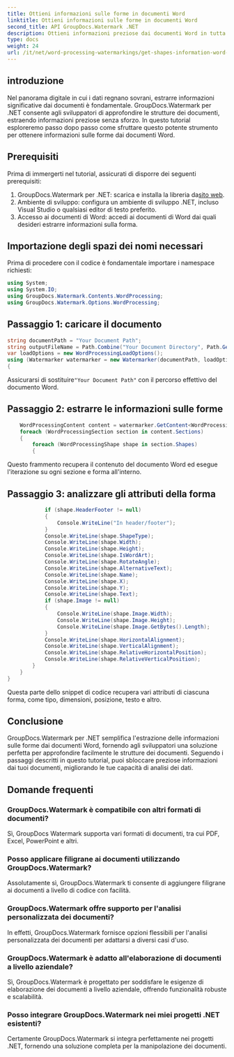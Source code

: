 ```yaml
---
title: Ottieni informazioni sulle forme in documenti Word
linktitle: Ottieni informazioni sulle forme in documenti Word
second_title: API GroupDocs.Watermark .NET
description: Ottieni informazioni preziose dai documenti Word in tutta semplicità con GroupDocs per .NET. Estrai facilmente le informazioni sulla forma per una migliore analisi dei dati.
type: docs
weight: 24
url: /it/net/word-processing-watermarkings/get-shapes-information-word-docs/
---
```

## introduzione
Nel panorama digitale in cui i dati regnano sovrani, estrarre informazioni significative dai documenti è fondamentale. GroupDocs.Watermark per .NET consente agli sviluppatori di approfondire le strutture dei documenti, estraendo informazioni preziose senza sforzo. In questo tutorial esploreremo passo dopo passo come sfruttare questo potente strumento per ottenere informazioni sulle forme dai documenti Word.
## Prerequisiti
Prima di immergerti nel tutorial, assicurati di disporre dei seguenti prerequisiti:
1.  GroupDocs.Watermark per .NET: scarica e installa la libreria da[sito web](https://releases.groupdocs.com/Watermark/net/).
2. Ambiente di sviluppo: configura un ambiente di sviluppo .NET, incluso Visual Studio o qualsiasi editor di testo preferito.
3. Accesso ai documenti di Word: accedi ai documenti di Word dai quali desideri estrarre informazioni sulla forma.

## Importazione degli spazi dei nomi necessari
Prima di procedere con il codice è fondamentale importare i namespace richiesti:
```csharp
using System;
using System.IO;
using GroupDocs.Watermark.Contents.WordProcessing;
using GroupDocs.Watermark.Options.WordProcessing;
```
## Passaggio 1: caricare il documento
```csharp
string documentPath = "Your Document Path";
string outputFileName = Path.Combine("Your Document Directory", Path.GetFileName(documentPath));
var loadOptions = new WordProcessingLoadOptions();
using (Watermarker watermarker = new Watermarker(documentPath, loadOptions))
{
```
 Assicurarsi di sostituire`"Your Document Path"` con il percorso effettivo del documento Word.
## Passaggio 2: estrarre le informazioni sulle forme
```csharp
	WordProcessingContent content = watermarker.GetContent<WordProcessingContent>();
	foreach (WordProcessingSection section in content.Sections)
	{
		foreach (WordProcessingShape shape in section.Shapes)
		{
```
Questo frammento recupera il contenuto del documento Word ed esegue l'iterazione su ogni sezione e forma all'interno.
## Passaggio 3: analizzare gli attributi della forma
```csharp
			if (shape.HeaderFooter != null)
			{
				Console.WriteLine("In header/footer");
			}
			Console.WriteLine(shape.ShapeType);
			Console.WriteLine(shape.Width);
			Console.WriteLine(shape.Height);
			Console.WriteLine(shape.IsWordArt);
			Console.WriteLine(shape.RotateAngle);
			Console.WriteLine(shape.AlternativeText);
			Console.WriteLine(shape.Name);
			Console.WriteLine(shape.X);
			Console.WriteLine(shape.Y);
			Console.WriteLine(shape.Text);
			if (shape.Image != null)
			{
				Console.WriteLine(shape.Image.Width);
				Console.WriteLine(shape.Image.Height);
				Console.WriteLine(shape.Image.GetBytes().Length);
			}
			Console.WriteLine(shape.HorizontalAlignment);
			Console.WriteLine(shape.VerticalAlignment);
			Console.WriteLine(shape.RelativeHorizontalPosition);
			Console.WriteLine(shape.RelativeVerticalPosition);
		}
	}
}
```
Questa parte dello snippet di codice recupera vari attributi di ciascuna forma, come tipo, dimensioni, posizione, testo e altro.

## Conclusione
GroupDocs.Watermark per .NET semplifica l'estrazione delle informazioni sulle forme dai documenti Word, fornendo agli sviluppatori una soluzione perfetta per approfondire facilmente le strutture dei documenti. Seguendo i passaggi descritti in questo tutorial, puoi sbloccare preziose informazioni dai tuoi documenti, migliorando le tue capacità di analisi dei dati.
## Domande frequenti
### GroupDocs.Watermark è compatibile con altri formati di documenti?
Sì, GroupDocs Watermark supporta vari formati di documenti, tra cui PDF, Excel, PowerPoint e altri.
### Posso applicare filigrane ai documenti utilizzando GroupDocs.Watermark?
Assolutamente sì, GroupDocs.Watermark ti consente di aggiungere filigrane ai documenti a livello di codice con facilità.
### GroupDocs.Watermark offre supporto per l'analisi personalizzata dei documenti?
In effetti, GroupDocs.Watermark fornisce opzioni flessibili per l'analisi personalizzata dei documenti per adattarsi a diversi casi d'uso.
### GroupDocs.Watermark è adatto all'elaborazione di documenti a livello aziendale?
Sì, GroupDocs.Watermark è progettato per soddisfare le esigenze di elaborazione dei documenti a livello aziendale, offrendo funzionalità robuste e scalabilità.
### Posso integrare GroupDocs.Watermark nei miei progetti .NET esistenti?
Certamente GroupDocs.Watermark si integra perfettamente nei progetti .NET, fornendo una soluzione completa per la manipolazione dei documenti.